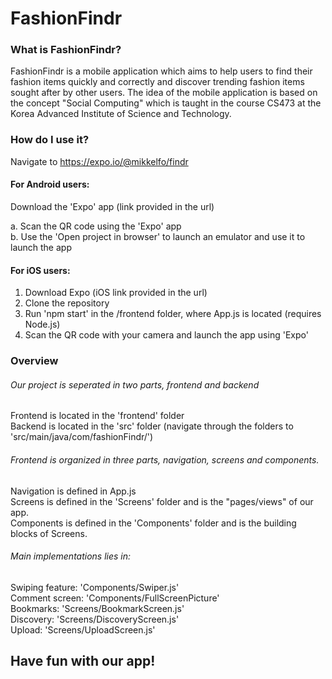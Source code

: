 # FashionFindr

### What is FashionFindr?
FashionFindr is a mobile application which aims to help users to find their fashion items 
quickly and correctly and discover trending fashion items sought after by other users. 
The idea of the mobile application is based on the concept "Social Computing" which is taught in the course CS473 at the
Korea Advanced Institute of Science and Technology.

### How do I use it?
Navigate to https://expo.io/@mikkelfo/findr

#### For Android users:
Download the 'Expo' app (link provided in the url)

a. Scan the QR code using the 'Expo' app <br/>
b. Use the 'Open project in browser' to launch an emulator and use it to launch the app <br/>

#### For iOS users:
1. Download Expo (iOS link provided in the url)
2. Clone the repository
3. Run 'npm start' in the /frontend folder, where App.js is located (requires Node.js)
4. Scan the QR code with your camera and launch the app using 'Expo'

### Overview
###### Our project is seperated in two parts, frontend and backend<br/>
Frontend is located in the 'frontend' folder<br/>
Backend is located in the 'src' folder (navigate through the folders to 'src/main/java/com/fashionFindr/')<br/>

###### Frontend is organized in three parts, navigation, screens and components.<br/>
Navigation is defined in App.js<br/>
Screens is defined in the 'Screens' folder and is the "pages/views" of our app.<br/>
Components is defined in the 'Components' folder and is the building blocks of Screens.<br/>

###### Main implementations lies in: 
Swiping feature: 'Components/Swiper.js' <br/>
Comment screen: 'Components/FullScreenPicture' <br/>
Bookmarks: 'Screens/BookmarkScreen.js' <br/>
Discovery: 'Screens/DiscoveryScreen.js' <br/>
Upload: 'Screens/UploadScreen.js'

## Have fun with our app! 
